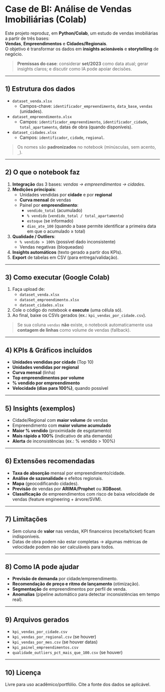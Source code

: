 # Case de BI: Análise de Vendas Imobiliárias (Colab)

Este projeto reproduz, em **Python/Colab**, um estudo de vendas imobiliárias a partir de três bases:  
**Vendas**, **Empreendimentos** e **Cidades/Regionais**.  
O objetivo é transformar os dados em **insights acionáveis** e **storytelling** de negócio.

> **Premissas do case**: considerar **set/2023** como data atual; gerar insights claros; e discutir como IA pode apoiar decisões.

---

## 1) Estrutura dos dados
- `dataset_venda.xlsx`  
  - Campos-chave: `identificador_empreendimento`, `data_base`, `vendas` (unidades).
- `dataset_empreendimento.xlsx`  
  - Campos: `identificador_empreendimento`, `identificador_cidade`, `total_apartamento`, datas de obra (quando disponíveis).
- `dataset_cidades.xlsx`  
  - Campos: `identificador`, `cidade`, `regional`.

> Os nomes são **padronizados** no notebook (minúsculas, sem acento, `_`).

---

## 2) O que o notebook faz
1. **Integração** das 3 bases: *vendas → empreendimentos → cidades*.  
2. **Medições principais**:
   - Unidades vendidas por **cidade** e por **regional**  
   - **Curva mensal** de vendas  
   - Painel por **empreendimento**:
     - `vendido_total` (acumulado)  
     - `% vendido` (`vendido_total / total_apartamento`)  
     - `estoque` (se informado)  
     - `dias_ate_100` (quando a base permite identificar a primeira data em que o acumulado ≥ total)  
3. **Qualidade / Outliers**:
   - `% vendido > 100%` (possível dado inconsistente)  
   - Vendas negativas (bloqueadas)  
4. **Insights automáticos** (texto gerado a partir dos KPIs).  
5. **Export** de tabelas em CSV (para entrega/validação).

---

## 3) Como executar (Google Colab)
1. Faça upload de:
   - `dataset_venda.xlsx`
   - `dataset_empreendimento.xlsx`
   - `dataset_cidades.xlsx`
2. Cole o código do notebook e **execute** (uma célula só).
3. Ao final, baixe os CSVs gerados (ex.: `kpi_vendas_por_cidade.csv`).

> Se sua coluna `vendas` **não** existe, o notebook automaticamente usa **contagem de linhas** como volume de vendas (fallback).

---

## 4) KPIs & Gráficos incluídos
- **Unidades vendidas por cidade** (Top 10)  
- **Unidades vendidas por regional**  
- **Curva mensal** (linha)  
- **Top empreendimentos por volume**  
- **% vendido por empreendimento**  
- **Velocidade (dias para 100%)**, quando possível

---

## 5) Insights (exemplos)
- Cidade/Regional com **maior volume** de vendas  
- Empreendimento com **maior volume acumulado**  
- **Maior % vendido** (proximidade de esgotamento)  
- **Mais rápido a 100%** (indicativo de alta demanda)  
- **Alerta** de inconsistências (ex.: % vendido > 100%)

---

## 6) Extensões recomendadas
- **Taxa de absorção** mensal por empreendimento/cidade.  
- **Análise de sazonalidade** e efeitos regionais.  
- **Mapa** (geocodificando cidades).  
- **Previsão** de vendas por **ARIMA/Prophet** ou **XGBoost**.  
- **Classificação** de empreendimentos com risco de baixa velocidade de vendas (feature engineering + árvore/SVM).

---

## 7) Limitações
- Sem coluna de **valor** nas vendas, KPI financeiros (receita/ticket) ficam indisponíveis.  
- Datas de obra podem não estar completas → algumas métricas de velocidade podem não ser calculáveis para todos.

---

## 8) Como IA pode ajudar
- **Previsão de demanda** por cidade/empreendimento.  
- **Recomendação de preço e ritmo de lançamento** (otimização).  
- **Segmentação** de empreendimentos por perfil de venda.  
- **Anomalias** (pipeline automático para detectar inconsistências em tempo real).

---

## 9) Arquivos gerados
- `kpi_vendas_por_cidade.csv`  
- `kpi_vendas_por_regional.csv` (se houver)  
- `kpi_vendas_por_mes.csv` (se houver datas)  
- `kpi_painel_empreendimentos.csv`  
- `qualidade_outliers_pct_mais_que_100.csv` (se houver)

---

## 10) Licença
Livre para uso acadêmico/portfólio. Cite a fonte dos dados se aplicável.
